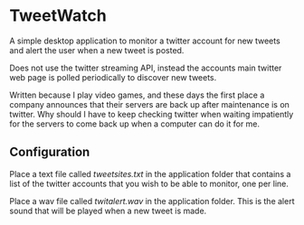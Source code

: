 # TweetWatch

A simple desktop application to monitor a twitter account for new tweets and alert the user when a new tweet is posted.

Does not use the twitter streaming API, instead the accounts main twitter web page is polled periodically to discover new tweets.

Written because I play video games, and these days the first place a company announces that their servers are back up after maintenance is on twitter. Why should I have to keep checking twitter when waiting impatiently for the servers to come back up when a computer can do it for me.

## Configuration

Place a text file called _tweetsites.txt_ in the application folder that contains a list of the twitter accounts that you wish to be able to monitor, one per line.

Place a wav file called _twitalert.wav_ in the application folder. This is the alert sound that will be played when a new tweet is made.
